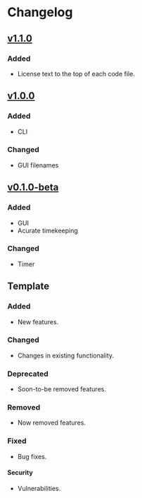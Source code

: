 # Changelog

## [v1.1.0](https://github.com/willtheorangeguy/PyWorkout/releases/tag/v1.1.0)
### Added
- License text to the top of each code file. 

## [v1.0.0](https://github.com/willtheorangeguy/PyWorkout/releases/tag/v1.0.0)
### Added
- CLI

### Changed 
- GUI filenames

## [v0.1.0-beta](https://github.com/willtheorangeguy/PyWorkout/releases/tag/v0.1.0-beta)
### Added
- GUI
- Acurate timekeeping

### Changed 
- Timer


## Template
### Added 
- New features.

### Changed 
- Changes in existing functionality.

### Deprecated 
- Soon-to-be removed features.

### Removed 
- Now removed features.

### Fixed
- Bug fixes.

#### Security 
- Vulnerabilities.
